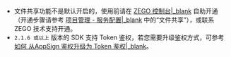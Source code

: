 <div class = 'mk-warning'>

- 文件共享功能不是默认开启的，使用前请在 [ZEGO 控制台\|_blank](https://console.zego.im) 自助开通（开通步骤请参考 [项目管理 - 服务配置\|_blank](#14338) 中的“文件共享”），或联系 ZEGO 技术支持开通。
- `2.1.6 或以上` 版本的 SDK 支持 Token 鉴权，若您需要升级鉴权方式，可参考 [如何 从AppSign 鉴权升级为 Token 鉴权\|_blank](http://doc-zh.zego.im/faq/token_upgrade?product=ExpressVideo)。
</div>











